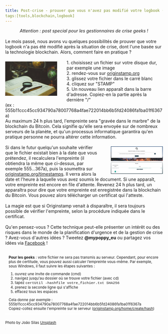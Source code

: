 ```yaml
---
title: Post-crise - prouver que vous n'avez pas modifié votre logbook (2/2)
tags:[tools,blockchain,logbook]
---
```

<center><i>Attention : post special pour les gestionnaires de crise geeks !</i></center><br>
Le mois passé, nous avons vu quelques possibilités de prouver que votre logbook n'a pas été modifié après la situation de crise, dont l'une basée sur la technologie blockchain. Alors, comment faire en pratique ?<br><br>
	<img style="width:33%; float:left;margin:5px 30px 5px 0px" src='../images/joao-silas-74207-unsplash.jpg'>
	1. choisissez un fichier sur votre disque dur, par exemple une image<br>
	2. rendez-vous sur <a href="https://originstamp.org/">originstamp.org</a><br>
	3. glissez votre fichier dans le carré blanc<br>
	4. cliquez sur "STAMP"<br>
	5. Un nouveau lien apparaît dans la barre d'adresse. Copiez-en la partie après la dernière "/"<br>(ex : 555b11ccc45cc934790a78007768a4fae722014bb6b5fd24086fa1ba01f6367a)<br>
	Au maximum 24 h plus tard, l'empreinte sera "gravée dans le marbre" de la blockchain du Bitcoin. Cela signifie qu'elle sera envoyée sur de nombreux serveurs de la planète, et qu'un processus informatique garantira qu'en pratique personne ne pourra altérer cette information.<br><br>

<img style="width:33%; float:right;margin:5px 0px 5px 30px" src='../images/os.png'>
	Si dans le futur quelqu'un souhaite vérifier que le fichier existait bien à la date que vous prétendez, il recalculera l'empreinte (il obtiendra la même que ci-dessus, par exemple 555...367a), puis la soumettra sur <a href='https://originstamp.org/timestamps'>originstamp.org/timestamps</a>. Il verra alors la date et l'heure à laquelle vous avez soumis le document. Si une <i style="color:orange" class="fa fa-clock-o"></i> apparaît, votre empreinte est encore en file d'attente. Revenez 24 h plus tard, un <i style="color:darkgreen" class="fa fa-check-circle-o"></i> apparaîtra pour dire que votre empreinte est enregistrée dans la blockchain du Bitcoin. Vous pouvez alors télécharger un certificat qui l'atteste. <br><br>
	La magie est que si Originstamp venait à disparaître, il sera toujours possible de vérifier l'empreinte, selon la procédure indiquée dans le certificat.<br><br>
	Qu'en pensez-vous ? Cette technique peut-elle présenter un intérêt ou des risques dans le monde de la planification d'urgence et de la gestion de crise ? Avez-vous d'autres idées ? Tweetez <b>@mypoppy_eu</b> ou partagez vos idées via <a href='https://facebook.com/mypoppyeu'>Facebook</a> !
<div style='border:1px solid white; text-align:left; font-size:smaller; padding:10px; margin:20px 0px'>
	<b>Pour les geeks</b> : votre fichier ne sera pas transmis au serveur. Cependant, pour encore plus de certitude, vous pouvez aussi calculer l’empreinte vous-même. Par exemple, sous Windows, il faut suivre les étapes suivantes :<br>
	<ol>
	<li>ouvrez une invite de commande (cmd)</li>
	<li>navigez jusqu'au dossier où se trouve votre fichier (avec cd)</li>
	<li>tapez <span style="font-family:courier">certUtil -hashfile votre_fichier.txt SHA256</span></li>
	<li>prenez la seconde ligne qui s'affiche</li>
	<li>effacez tous les espaces</li>
	</ol>
	Cela donne par exemple : 555b11ccc45cc934790a78007768a4fae722014bb6b5fd24086fa1ba01f6367a<br>
	Copiez-collez ensuite l'empreinte sur le serveur (<a href='https://originstamp.org/home/create/hash'>originstamp.org/home/create/hash</a>)
</div>
<div style='font-size:smaller'>
Photo by João Silas <a href='https://unsplash.com/photos/I_LgQ8JZFGE'>Unsplash</a>
</div>

<iframe src="https://www.my-poppy.eu/cnt/cnt.php" width="1" height="1" frameBorder="0">
